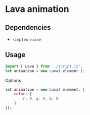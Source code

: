 # Lava animation

## Dependencies
- `simplex-noise`

## Usage

```js
import { Lava } from './script.js';
let animation = new Lava( element );
```

Options
```js
let animation = new Lava( element, {
    color: {
        r: 0, g: 0, b: 0
    }
});
```
